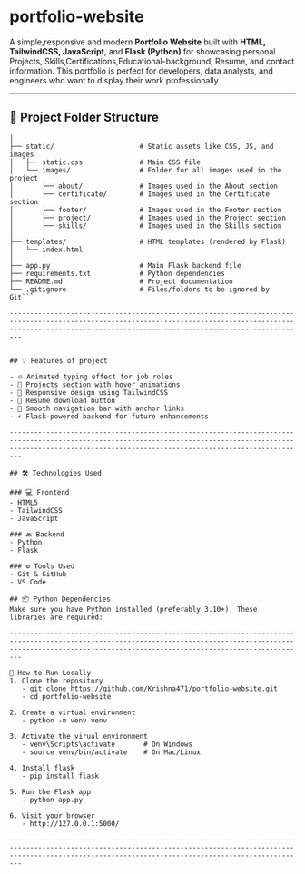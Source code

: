 # portfolio-website

A simple,responsive and modern **Portfolio Website** built with **HTML, TailwindCSS, JavaScript**, and **Flask (Python)** for showcasing personal Projects, Skills,Certifications,Educational-background, Resume, and contact information. This portfolio is perfect for developers, data analysts, and engineers who want to display their work professionally.

---------------------------------------------------------------------------------------------------------------------------------------------------------------------------------------------------------------------

## 📁 Project Folder Structure
```portfolio-website/
│
├── static/                     # Static assets like CSS, JS, and images
│   ├── static.css              # Main CSS file
│   └── images/                 # Folder for all images used in the project
│       ├── about/              # Images used in the About section
│       ├── certificate/        # Images used in the Certificate section
│       ├── footer/             # Images used in the Footer section
│       ├── project/            # Images used in the Project section
│       └── skills/             # Images used in the Skills section
│
├── templates/                  # HTML templates (rendered by Flask)
│   └── index.html
│
├── app.py                      # Main Flask backend file
├── requirements.txt            # Python dependencies
├── README.md                   # Project documentation
└── .gitignore                  # Files/folders to be ignored by Git```

---------------------------------------------------------------------------------------------------------------------------------------------------------------------------------------------------------------------


## 💡 Features of project

- 🔥 Animated typing effect for job roles
- 💼 Projects section with hover animations
- 🎨 Responsive design using TailwindCSS
- 📄 Resume download button
- 🧭 Smooth navigation bar with anchor links
- ⚡ Flask-powered backend for future enhancements

---------------------------------------------------------------------------------------------------------------------------------------------------------------------------------------------------------------------

## 🛠️ Technologies Used

### 💻 Frontend
- HTML5
- TailwindCSS
- JavaScript

### 🔙 Backend
- Python
- Flask

### ⚙️ Tools Used
- Git & GitHub
- VS Code

## 📦 Python Dependencies
Make sure you have Python installed (preferably 3.10+). These libraries are required:

---------------------------------------------------------------------------------------------------------------------------------------------------------------------------------------------------------------------

🚀 How to Run Locally
1. Clone the repository
   - git clone https://github.com/Krishna471/portfolio-website.git
   - cd portfolio-website
     
2. Create a virtual environment
   - python -m venv venv
     
3. Activate the virual environment
   - venv\Scripts\activate       # On Windows
   - source venv/bin/activate    # On Mac/Linux
     
4. Install flask
   - pip install flask
     
5. Run the Flask app
   - python app.py
     
6. Visit your browser
   - http://127.0.0.1:5000/
     
---------------------------------------------------------------------------------------------------------------------------------------------------------------------------------------------------------------------

